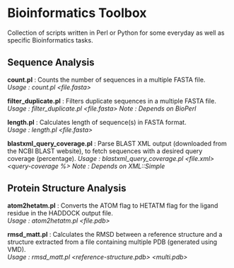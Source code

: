# Bioinformatics Toolbox

Collection of scripts written in Perl or Python for some everyday as well as specific Bioinformatics tasks.

## Sequence Analysis

**count.pl** : Counts the number of sequences in a multiple FASTA file.  
*Usage : count.pl <file.fasta>*

**filter_duplicate.pl** : Filters duplicate sequences in a multiple FASTA file.  
*Usage : filter_duplicate.pl <file.fasta>*
*Note : Depends on BioPerl*

**length.pl** : Calculates length of sequence(s) in FASTA format.  
*Usage : length.pl <file.fasta>*

**blastxml_query_coverage.pl** : Parse BLAST XML output (downloaded from the NCBI BLAST website), to fetch sequences with a desired query coverage (percentage). 
*Usage : blastxml_query_coverage.pl <file.xml> <query-coverage %>*
*Note : Depends on XML::Simple*

## Protein Structure Analysis

**atom2hetatm.pl** : Converts the ATOM flag to HETATM flag for the ligand residue in the HADDOCK output file.  
*Usage : atom2hetatm.pl <file.pdb> <residue name>*

**rmsd_matt.pl** : Calculates the RMSD between a reference structure and a structure extracted from a file containing multiple PDB (generated using VMD).  
*Usage : rmsd_matt.pl <reference-structure.pdb> <multi.pdb>*
